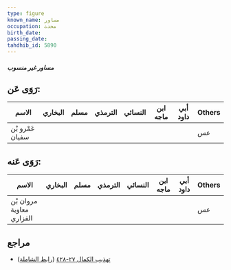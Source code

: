 ```yaml
---
type: figure
known_name: مساور
occupation: محدث
birth_date:
passing_date:
tahdhib_id: 5890
---
```

##### مساور غير منسوب

## رَوَى عَن:
| الاسم            | البخاري | مسلم | الترمذي | النسائي | ابن ماجه | أبي داود | Others |
| ---------------- | ------- | ---- | ------- | ------- | -------- | -------- | ------ |
| عَمْرو بْن سفيان |         |      |         |         |          |          | عس     |
## رَوَى عَنه:
| الاسم                    | البخاري | مسلم | الترمذي | النسائي | ابن ماجه | أبي داود | Others |
| ------------------------ | ------- | ---- | ------- | ------- | -------- | -------- | ------ |
| مروان بْن معاوية الفزاري |         |      |         |         |          |          | عس     |
## مراجع
- [تهذيب الكمال ٢٧-٤٢٨](obsidian://open?vault=Tahdhib-al-Kamal&file=Figures/٥٨٩٠-مساور%20غير%20منسوب) ([رابط الشاملة](https://shamela.ws/book/3722/14817))